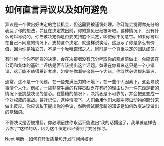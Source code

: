 # 如何直言异议以及如何避免
[//]: # (Version:1.0.0)
异议是一个做出好决定的绝佳机会，但这需要被谨慎处理。你可能会觉得你充分的表达了你的想法，并且在决定做出前，你的意见已经被听取。这种情况下，没有什么可以再说的，你应该决定你是否要支持这个决定，即使你不同意它。如果你可以在自己不同意的情况下，支持这个决定，就这样说实话。这展示了你是多么有价值，因为你是独立的，不是一个唯唯诺诺之人，同时是一个尊重决定的团队成员。

有时候一个你不同意的决定，会在决策者没有充分听取你的观点前做出。你应该在公司和集体的基础上评估是否应该提出这个话题。如果在你看来这只是一个小错误，这可能不值得重新考虑。如果在你看来这是一个大错，你当然必须提出异议。

通常，这不是一个问题。在一些充满压力的环境下，在一些个人因素下，这会导致事情个人化。例如，一些非常牛逼的程序员缺乏在有好的理由认为一件东西是错的情况下去挑战决议的信心。在最糟的情况下，决策者是不可靠的，并会把这变成一个对权威的挑战。最好记住，这种情况下，人们会用他们大脑中爬虫动物的部分来做出反应。你应该私下提出你的争议，然后尝试展示新的知识是如何改变决议做出的基础的。

不管决议是否被推翻，你必须记住你永远不能说出“我的话撂这了，我早就这样告诉你了”这样的话，因为这个决定已经得到了充分探讨。

Next [判断 - 如何在开发质量和开发时间间权衡](../Judgment/01-How%20to%20Tradeoff%20Quality%20Against%20Development%20Time.md)
